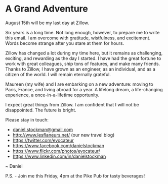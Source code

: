 # A Grand Adventure

August 15th will be my last day at Zillow.

Six years is a long time. Not long enough, however, to prepare me to write this
email. I am overcome with gratitude, wistfulness, and excitement.
Words become strange after you stare at them for hours.

Zillow has changed a lot during my time here, but it remains as challenging,
exciting, and rewarding as the day I started. I have had the great fortune to
work with great colleagues, ship tons of features, and make many friends.
Thanks to Zillow, I have grown as an engineer, as an individual,
and as a citizen of the world.
I will remain eternally grateful.

Maureen (my wife) and I are embarking on a new adventure: moving to Paris,
France, and living abroad for a year. A lifelong dream, a life-changing
experience, a once-in-a-lifetime opportunity.

I expect great things from Zillow. I am confident that I will not be
disappointed. The future is bright.

Please stay in touch:

* daniel.stockman@gmail.com
* http://www.lesflaneurs.net/ (our new travel blog)
* https://twitter.com/evocateur
* https://www.facebook.com/danielstockman
* https://www.flickr.com/photos/evocateur/
* https://www.linkedin.com/in/danielstockman

~ Daniel

P.S. - Join me this Friday, 4pm at the Pike Pub for tasty beverages!
